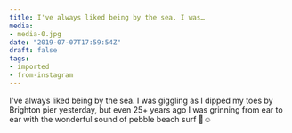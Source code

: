 ```yaml
---
title: I've always liked being by the sea. I was…
media:
- media-0.jpg
date: "2019-07-07T17:59:54Z"
draft: false
tags:
- imported
- from-instagram
---
```

I've always liked being by the sea. I was giggling as I dipped my toes by Brighton pier yesterday, but even 25+ years ago I was grinning from ear to ear with the wonderful sound of pebble beach surf 🌊☺️
